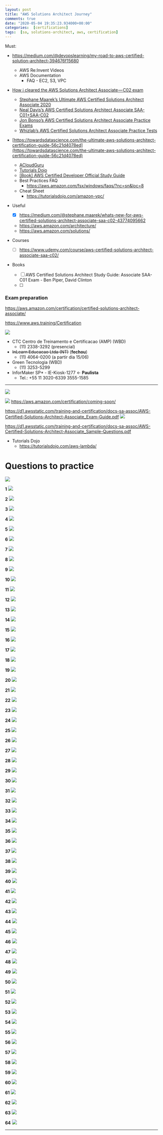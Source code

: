 ```yaml
---
layout: post
title: "AWS Solutions Architect Journey"
comments: true
date: "2020-05-04 19:35:23.934000+00:00"
categories:  [certifications]
tags:  [sa, solutions-architect, aws, certification]
---
```





Must:
* https://medium.com/@devopslearning/my-road-to-aws-certified-solution-architect-394676f15680
    * AWS Re:Invent Videos
    * AWS Documentation
        * FAQ - EC2, S3, VPC
* [How i cleared the AWS Solutions Architect Associate — C02 exam](https://medium.com/@yashvgec1618/how-i-cleared-the-aws-solutions-architect-associate-c02-exam-a83b5590e401)
    * [Stephane Maarek’s Ultimate AWS Certified Solutions Architect Associate 2020](https://www.udemy.com/course/aws-certified-solutions-architect-associate-saa-c02/)
    * [Neal Davis’s AWS Certified Solutions Architect Associate SAA-C01+SAA-C02](https://www.udemy.com/course/aws-certified-solutions-architect-associate-hands-on-labs/)
    * [Jon Bonso’s AWS Certified Solutions Architect Associate Practice Exams](https://www.udemy.com/course/aws-certified-solutions-architect-associate-amazon-practice-exams-saa-c02/)
    * [Whizlab’s AWS Certified Solutions Architect Associate Practice Tests](https://www.whizlabs.com/aws-solutions-architect-associate/practice-tests/)
* [https://towardsdatascience.com/the-ultimate-aws-solutions-architect-certification-guide-56c21d4078ed](https://towardsdatascience.com/the-ultimate-aws-solutions-architect-certification-guide-56c21d4078ed)
    * [ACloudGuru](https://www.udemy.com/course/aws-certified-solutions-architect-associate/)
    * [Tutorials Dojo](https://portal.tutorialsdojo.com/courses/aws-certified-solutions-architect-associate-practice-exams/)
    * [[Book] AWS Certified Developer Official Study Guide](https://www.amazon.com/Certified-Developer-Official-Study-Associate-ebook/dp/B07WYR9XN5/ref=sr_1_3?dchild=1&keywords=AWS+Certified+Developer+Official+Study+Guide&qid=1588332164&sr=8-3)
    * Best Practices FAQ
        * https://aws.amazon.com/fsx/windows/faqs/?nc=sn&loc=8
    * Cheat Sheet
        * https://tutorialsdojo.com/amazon-vpc/

* Useful
    * [x] https://medium.com/@stephane.maarek/whats-new-for-aws-certified-solutions-architect-associate-saa-c02-43774095662
    * https://aws.amazon.com/architecture/
    * https://aws.amazon.com/solutions/
* Courses
    * [ ] https://www.udemy.com/course/aws-certified-solutions-architect-associate-saa-c02/
* Books
    * [ ] AWS Certified Solutions Architect Study Guide: Associate SAA-C01 Exam - Ben Piper, David Clinton
    * [ ] 
    
    
    

### Exam preparation
https://aws.amazon.com/certification/certified-solutions-architect-associate/

https://www.aws.training/Certification

![](/assets/img/rDqfARrva_fe5be56a756833b8bbf8d21ee0ab165f.png)

* CTC Centro de Treinamento e Certificacao (AMP) (WBD)
    * (11) 2338-3292 (presencial)
* ~~InLearn Educacao Ltda (NT)~~ (**fechou**)
    * (11) 4064-0200 (a partir dia 15/06)
* Green Tecnologia (WBD)
    * (11) 3253-5299
* InforMaker SP* - IE-Kiosk-1277 <- **Paulista**
    * Tel.: +55 11 3020-6339 3555-1585


*** 

![](/assets/img/rDqfARrva_a0fea7841842258041b9bc289a7d94cd.png)

    
![](/assets/img/rDqfARrva_e8f8d412948b658652e37217fe898dc5.png)
https://aws.amazon.com/certification/coming-soon/

https://d1.awsstatic.com/training-and-certification/docs-sa-assoc/AWS-Certified-Solutions-Architect-Associate_Exam-Guide.pdf
![](/assets/img/rDqfARrva_d3f1183c77bf6d9fd5e7a541197b2cc0.png)

https://d1.awsstatic.com/training-and-certification/docs-sa-assoc/AWS-Certified-Solutions-Architect-Associate_Sample-Questions.pdf


* Tutorials Dojo
    * https://tutorialsdojo.com/aws-lambda/


# Questions to practice

![](/assets/img/rDqfARrva_9a343b8b6556a34ffa7c19a1256b7b7b.png)


**1**
![](/assets/img/rDqfARrva_15976542215f3a44cd45a10.png)


**2**
![](/assets/img/rDqfARrva_15976541735f3a449dd512f.png)


**3**
![](/assets/img/rDqfARrva_15976541275f3a446f24350.png)


**4**
![](/assets/img/rDqfARrva_15976541165f3a44646c762.png)


**5**
![](/assets/img/rDqfARrva_15976541055f3a4459ba80b.png)


**6**
![](/assets/img/rDqfARrva_15976540815f3a444141bca.png)


**7**
![](/assets/img/rDqfARrva_15976540555f3a442709354.png)


**8**
![](/assets/img/rDqfARrva_15976540355f3a4413d91e2.png)


**9**
![](/assets/img/rDqfARrva_15976539855f3a43e1f01a3.png)


**10**
![](/assets/img/rDqfARrva_15976539515f3a43bfb0e06.png)


**11**
![](/assets/img/rDqfARrva_15976492765f3a317c33361.png)


**12**
![](/assets/img/rDqfARrva_15976492545f3a31669cac0.png)


**13**
![](/assets/img/rDqfARrva_15976492035f3a313305eac.png)


**14**
![](/assets/img/rDqfARrva_15976490835f3a30bb25781.png)


**15**
![](/assets/img/rDqfARrva_15976490405f3a309023867.png)


**16**
![](/assets/img/rDqfARrva_15976489615f3a30415fe5b.png)


**17**
![](/assets/img/rDqfARrva_15976488115f3a2fabd138c.png)


**18**
![](/assets/img/rDqfARrva_15976486525f3a2f0c00abd.png)


**19**
![](/assets/img/rDqfARrva_15976453645f3a2234928d7.png)


**20**
![](/assets/img/rDqfARrva_15976453095f3a21fdf0cbc.png)


**21**
![](/assets/img/rDqfARrva_15976452935f3a21ed90781.png)


**22**
![](/assets/img/rDqfARrva_15976452605f3a21ccd626d.png)


**23**
![](/assets/img/rDqfARrva_15976452505f3a21c20cf1a.png)


**24**
![](/assets/img/rDqfARrva_15976452315f3a21af495fd.png)


**25**
![](/assets/img/rDqfARrva_15976451845f3a21805e435.png)


**26**
![](/assets/img/rDqfARrva_15976451615f3a2169e8a11.png)


**27**
![](/assets/img/rDqfARrva_15976451475f3a215b3ddac.png)


**28**
![](/assets/img/rDqfARrva_15976450845f3a211cb1f69.png)


**29**
![](/assets/img/rDqfARrva_15976450615f3a21055b7e6.png)


**30**
![](/assets/img/rDqfARrva_15976450405f3a20f00a0ce.png)


**31**
![](/assets/img/rDqfARrva_15976450135f3a20d5ea346.png)


**32**
![](/assets/img/rDqfARrva_15976449915f3a20bf8b800.png)


**33**
![](/assets/img/rDqfARrva_15976449715f3a20abc0533.png)


**34**
![](/assets/img/rDqfARrva_15976449505f3a209694c97.png)


**35**
![](/assets/img/rDqfARrva_15976383305f3a06bac6339.png)


**36**
![](/assets/img/rDqfARrva_15976382955f3a06976ead4.png)


**37**
![](/assets/img/rDqfARrva_15976381815f3a0625e3592.png)


**38**
![](/assets/img/rDqfARrva_15976381435f3a05ffa52d4.png)


**39**
![](/assets/img/rDqfARrva_15976380795f3a05bf02e58.png)


**40**
![](/assets/img/rDqfARrva_15976380435f3a059bc58b3.png)


**41**
![](/assets/img/rDqfARrva_15972528575f3424f9f2775.png)


**42**
![](/assets/img/rDqfARrva_15972528475f3424ef87a1f.png)


**43**
![](/assets/img/rDqfARrva_15972528375f3424e5d03c5.png)


**44**
![](/assets/img/rDqfARrva_15972528215f3424d54a73e.png)


**45**
![](/assets/img/rDqfARrva_15972528075f3424c72c6cf.png)


**46**
![](/assets/img/rDqfARrva_15972527985f3424be5732c.png)


**47**
![](/assets/img/rDqfARrva_15972527875f3424b3e66fb.png)


**48**
![](/assets/img/rDqfARrva_15972527785f3424aaa1ba8.png)


**49**
![](/assets/img/rDqfARrva_15972527685f3424a071045.png)


**50**
![](/assets/img/rDqfARrva_15972527585f34249622f1f.png)


**51**
![](/assets/img/rDqfARrva_15972527455f3424893eb1e.png)


**52**
![](/assets/img/rDqfARrva_15972527355f34247f31f96.png)


**53**
![](/assets/img/rDqfARrva_15972527245f3424749a565.png)


**54**
![](/assets/img/rDqfARrva_15972527135f34246946b1a.png)


**55**
![](/assets/img/rDqfARrva_15972527005f34245c79fc7.png)


**56**
![](/assets/img/rDqfARrva_15972526845f34244ce2203.png)


**57**
![](/assets/img/rDqfARrva_15972526645f3424382731b.png)


**58**
![](/assets/img/rDqfARrva_15972526525f34242c6909b.png)


**59**
![](/assets/img/rDqfARrva_15972076045f337434dfe42.png)


**60**
![](/assets/img/rDqfARrva_15972074695f3373ad14caa.png)


**61**
![](/assets/img/rDqfARrva_15972074075f33736f98fb1.png)


**62**
![](/assets/img/rDqfARrva_15972073565f33733c7d0df.png)


**63**
![](/assets/img/rDqfARrva_15972071955f33729b6408d.png)


**64**
![](/assets/img/rDqfARrva_15972037615f3365311e82b.png)










***********************